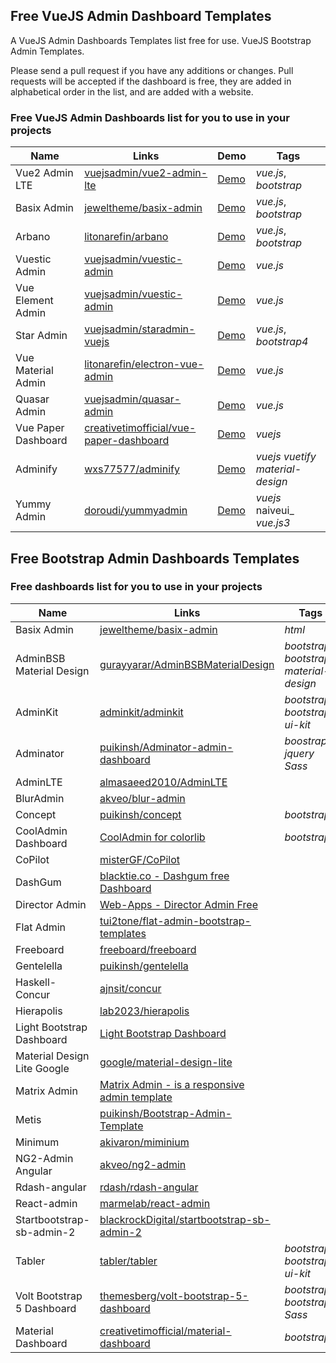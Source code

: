 ## Free VueJS Admin Dashboard Templates

A VueJS Admin Dashboards Templates list free for use. VueJS Bootstrap Admin Templates.

Please send a pull request if you have any additions or changes. Pull requests will be accepted if the dashboard is free, they are added in alphabetical order in the list, and are added with a website.

### Free VueJS Admin Dashboards list for you to use in your projects


Name | Links | Demo    | Tags
------------ | ------- | ------- | -------
Vue2 Admin LTE | [vuejsadmin/vue2-admin-lte](https://github.com/vuejsadmin/vue2-admin-lte) | [Demo](https://vuejsadmin.com/product/vue2-admin-lte/) | _vue.js_, _bootstrap_
Basix Admin | [jeweltheme/basix-admin](https://github.com/vuejsadmin/basix-admin) | [Demo](https://vuejsadmin.com/product/basix-admin/) | _vue.js_, _bootstrap_
Arbano | [litonarefin/arbano](https://github.com/litonarefin/arbano) | [Demo](https://vuejsadmin.com/product/arbano/) | _vue.js_, _bootstrap_
Vuestic Admin | [vuejsadmin/vuestic-admin](https://github.com/vuejsadmin/vuestic-admin) | [Demo](https://vuejsadmin.com/product/vuestic/) | _vue.js_
Vue Element Admin | [vuejsadmin/vuestic-admin](https://github.com/vuejsadmin/vue-element-admin) | [Demo](https://vuejsadmin.com/product/vue-element-admin/) | _vue.js_
Star Admin | [vuejsadmin/staradmin-vuejs](https://github.com/vuejsadmin/staradmin-vuejs) | [Demo](https://vuejsadmin.com/product/star-admin/) | _vue.js_, _bootstrap4_
Vue Material Admin | [litonarefin/electron-vue-admin](https://github.com/litonarefin/electron-vue-admin) | [Demo](https://vuejsadmin.com/product/electron/) | _vue.js_
Quasar Admin | [vuejsadmin/quasar-admin](https://github.com/vuejsadmin/quasar-admin) | [Demo](https://vuejsadmin.com/product/quasar-admin-app/) | _vue.js_
Vue Paper Dashboard | [creativetimofficial/vue-paper-dashboard](https://github.com/creativetimofficial/vue-paper-dashboard) | [Demo](https://www.creative-tim.com/product/paper-dashboard) | _vuejs_
Adminify | [wxs77577/adminify](https://github.com/topfullstack/adminify) | [Demo](#) | _vuejs_ _vuetify_ _material-design_
Yummy Admin | [doroudi/yummyadmin](https://github.com/doroudi/yummyadmin) | [Demo](https://yummy-admin.netlify.app/) | _vuejs_ naiveui_ _vue.js3_




## Free Bootstrap Admin Dashboards Templates 
### Free dashboards list for you to use in your projects

Name | Links | Tags
------------ | ------- | -------
Basix Admin | [jeweltheme/basix-admin](https://vuejsadmin.com/product/basix-admin/) | _html_
AdminBSB Material Design | [gurayyarar/AdminBSBMaterialDesign](https://github.com/gurayyarar/AdminBSBMaterialDesign/) | _bootstrap_ _bootstrap3_ _material-design_ 
AdminKit | [adminkit/adminkit](https://github.com/adminkit/adminkit) | _bootstrap_ _bootstrap4_ _ui-kit_
Adminator | [puikinsh/Adminator-admin-dashboard](https://github.com/puikinsh/Adminator-admin-dashboard) | _boostrap_ _jquery_ _Sass_
AdminLTE | [almasaeed2010/AdminLTE](https://github.com/ColorlibHQ/AdminLTE) |  
BlurAdmin | [akveo/blur-admin](https://github.com/akveo/blur-admin) |
Concept | [puikinsh/concept](https://github.com/puikinsh/concept) | _bootstrap_
CoolAdmin Dashboard | [CoolAdmin for colorlib](https://github.com/puikinsh/CoolAdmin) | _bootstrap_
CoPilot | [misterGF/CoPilot](https://github.com/misterGF/CoPilot) |
DashGum | [blacktie.co - Dashgum free Dashboard](http://blacktie.co/2014/07/dashgum-free-dashboard/) |
Director Admin | [Web-Apps - Director Admin Free](http://ww12.web-apps.ninja/) |
Flat Admin | [tui2tone/flat-admin-bootstrap-templates](https://github.com/tui2tone/flat-admin-bootstrap-templates) |
Freeboard | [freeboard/freeboard](https://github.com/Freeboard/freeboard) |
Gentelella | [puikinsh/gentelella](https://github.com/ColorlibHQ/gentelella) |
Haskell-Concur | [ajnsit/concur](https://github.com/ajnsit/concur) |
Hierapolis | [lab2023/hierapolis](https://github.com/lab2023/hierapolis) |
Light Bootstrap Dashboard |[Light Bootstrap Dashboard](https://www.creative-tim.com/product/light-bootstrap-dashboard) |
Material Design Lite Google | [google/material-design-lite](https://github.com/google/material-design-lite/tree/mdl-1.x/templates/dashboard) |
Matrix Admin | [Matrix Admin - is a responsive admin template](https://www.wrappixel.com/) |
Metis | [puikinsh/Bootstrap-Admin-Template](https://github.com/puikinsh/Bootstrap-Admin-Template) |
Minimum | [akivaron/miminium](https://github.com/akivaron/miminium)|
NG2-Admin Angular | [akveo/ng2-admin](https://github.com/akveo/ngx-admin) |
Rdash-angular | [rdash/rdash-angular](https://github.com/invertase/rdash-angular) |
React-admin | [marmelab/react-admin](https://github.com/marmelab/react-admin) |
Startbootstrap-sb-admin-2 | [blackrockDigital/startbootstrap-sb-admin-2](https://github.com/BlackrockDigital/startbootstrap-sb-admin-2) |
Tabler | [tabler/tabler](https://github.com/tabler/tabler) | _bootstrap_ _bootstrap4_ _ui-kit_
Volt Bootstrap 5 Dashboard | [themesberg/volt-bootstrap-5-dashboard](https://github.com/themesberg/volt-bootstrap-5-dashboard) | _bootstrap_ _bootstrap5_ _Sass_
Material Dashboard | [creativetimofficial/material-dashboard](https://github.com/creativetimofficial/material-dashboard) | _bootstrap_


